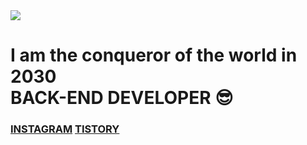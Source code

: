 
<img src="https://hits.seeyoufarm.com/api/count/incr/badge.svg?url=https%3A%2F%2Fgithub.com%2Fleekyukin&count_bg=%23000000&title_bg=%23000000&icon=github.svg&icon_color=%23E7E7E7&title=GitHub&edge_flat=false)"/>
<p align="center">
   <h1>
      I am the conqueror of the world in 2030 <br>
      BACK-END DEVELOPER 😎 
   </h1>
   <h3>
      <a href="https://www.instagram.com/x_xxi_lkj/"><b>INSTAGRAM</b></a> 
     <a href="https://phillnam.tistory.com"><b>TISTORY<b></a>
   </h3>
<!--    <img width="700px" height="300" src="https://backend.artreview.com/wp-content/uploads/2021/03/new32590076658_4e61585bb5_o.jpg"> -->
</p>
